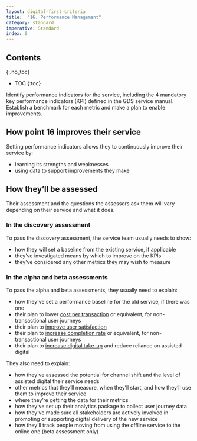 ```yaml
---
layout: digital-first-criteria
title:  "16. Performance Management"
category: standard
imperative: Standard
index: 0
---
```


## Contents
{:.no_toc}
* TOC
{:toc}
<!--TOC max3-->

Identify performance indicators for the service, including the 4 mandatory key performance indicators (KPI) defined in the GDS service manual. Establish a benchmark for each metric and make a plan to enable improvements.

## How point 16 improves their service

Setting performance indicators allows they to continuously improve their service by:

* learning its strengths and weaknesses
* using data to support improvements they make

## How they’ll be assessed

Their assessment and the questions the assessors ask them will vary depending on their service and what it does.

### In the discovery assessment

To pass the discovery assessment, the service team usually needs to show:

* how they will set a baseline from the existing service, if applicable
* they’ve investigated means by which to improve on the KPIs
* they’ve considered any other metrics they may wish to measure

### In the alpha and beta assessments

To pass the alpha and beta assessments, they usually need to explain:

* how they’ve set a performance baseline for the old service, if there was one
* their plan to lower [cost per transaction](https://www.gov.uk/service-manual/measuring-success/measuring-cost-per-transaction) or equivalent, for non-transactional user journeys
* their plan to [improve user satisfaction](https://www.gov.uk/service-manual/measuring-success/measuring-user-satisfaction)
* their plan to [increase completion rate](https://www.gov.uk/service-manual/measuring-success/measuring-completion-rate) or equivalent, for non-transactional user journeys
* their plan to [increase digital take-up](https://www.gov.uk/service-manual/helping-people-to-use-your-service/encouraging-people-to-use-your-digital-service) and reduce reliance on assisted digital

They also need to explain:

* how they’ve assessed the potential for channel shift and the level of assisted digital their service needs
* other metrics that they’ll measure, when they’ll start, and how they’ll use them to improve their service
* where they’re getting the data for their metrics
* how they’ve set up their analytics package to collect user journey data
* how they’ve made sure all stakeholders are actively involved in promoting or supporting digital delivery of the new service
* how they’ll track people moving from using the offline service to the online one (beta assessment only)
